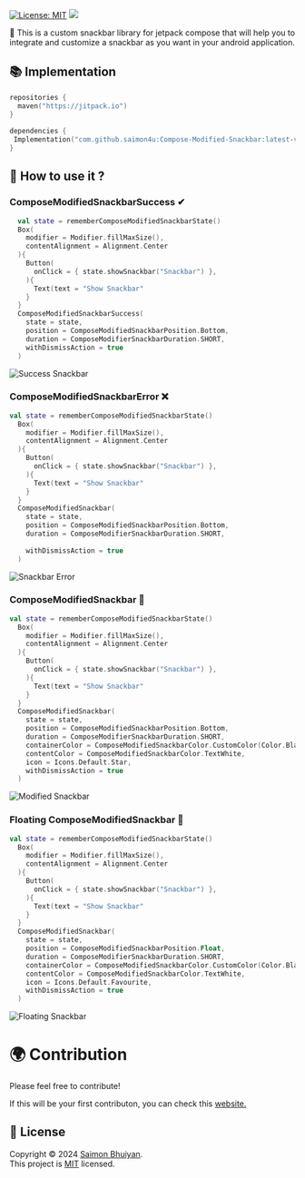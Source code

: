 [![License: MIT](https://img.shields.io/badge/License-MIT-yellow.svg)](https://opensource.org/licenses/MIT)  [![](https://jitpack.io/v/saimon4u/Compose-Modified-Snackbar.svg)](https://jitpack.io/#saimon4u/Compose-Modified-Snackbar)


🎨 This is a custom snackbar library for jetpack compose that will help you to integrate and customize a snackbar as you want in your android application.

## 📚 Implementation
```kotlin dsl  
repositories {  
  maven("https://jitpack.io")
}  
  
dependencies {  
 Implementation("com.github.saimon4u:Compose-Modified-Snackbar:latest-version")
}  
```


## 🏅 How to use it ?

### ComposeModifiedSnackbarSuccess ✔


```kotlin
  val state = rememberComposeModifiedSnackbarState()
  Box(
    modifier = Modifier.fillMaxSize(),
    contentAlignment = Alignment.Center
  ){
    Button(
      onClick = { state.showSnackbar("Snackbar") },
    ){
      Text(text = "Show Snackbar"
    }
  }
  ComposeModifiedSnackbarSuccess(
    state = state,
    position = ComposeModifiedSnackbarPosition.Bottom,
    duration = ComposeModifierSnackbarDuration.SHORT,
    withDismissAction = true
  )
```
![Success Snackbar](https://github.com/user-attachments/assets/dafc62dc-0342-4da8-8c68-168cfd9a17b3)

### ComposeModifiedSnackbarError ❌
```kotlin
val state = rememberComposeModifiedSnackbarState()
  Box(
    modifier = Modifier.fillMaxSize(),
    contentAlignment = Alignment.Center
  ){
    Button(
      onClick = { state.showSnackbar("Snackbar") },
    ){
      Text(text = "Show Snackbar"
    }
  }
  ComposeModifiedSnackbar(
    state = state,
    position = ComposeModifiedSnackbarPosition.Bottom,
    duration = ComposeModifierSnackbarDuration.SHORT,
    
    withDismissAction = true
  )
```
![Snackbar Error](https://github.com/user-attachments/assets/57c14a56-0e56-4bb4-a36e-a4c9ad725200)

### ComposeModifiedSnackbar 🎉
```kotlin
val state = rememberComposeModifiedSnackbarState()
  Box(
    modifier = Modifier.fillMaxSize(),
    contentAlignment = Alignment.Center
  ){
    Button(
      onClick = { state.showSnackbar("Snackbar") },
    ){
      Text(text = "Show Snackbar"
    }
  }
  ComposeModifiedSnackbar(
    state = state,
    position = ComposeModifiedSnackbarPosition.Bottom,
    duration = ComposeModifierSnackbarDuration.SHORT,
    containerColor = ComposeModifiedSnackbarColor.CustomColor(Color.Black),
    contentColor = ComposeModifiedSnackbarColor.TextWhite,
    icon = Icons.Default.Star,
    withDismissAction = true
  )
```
![Modified Snackbar](https://github.com/user-attachments/assets/f763aec6-2b01-4758-a076-65a539645796)

### Floating ComposeModifiedSnackbar 🎉
```kotlin
val state = rememberComposeModifiedSnackbarState()
  Box(
    modifier = Modifier.fillMaxSize(),
    contentAlignment = Alignment.Center
  ){
    Button(
      onClick = { state.showSnackbar("Snackbar") },
    ){
      Text(text = "Show Snackbar"
    }
  }
  ComposeModifiedSnackbar(
    state = state,
    position = ComposeModifiedSnackbarPosition.Float,
    duration = ComposeModifierSnackbarDuration.SHORT,
    containerColor = ComposeModifiedSnackbarColor.CustomColor(Color.Black),
    contentColor = ComposeModifiedSnackbarColor.TextWhite,
    icon = Icons.Default.Favourite,
    withDismissAction = true
  )
```
![Floating Snackbar](https://github.com/user-attachments/assets/02341384-e368-4ada-9d93-c1ca690fbde6)


# 🌍 Contribution 

Please feel free to contribute! 

If this will be your first contributon, you can check this [website.](https://opensource.guide/how-to-contribute/)


## 📝 License

Copyright © 2024 [Saimon Bhuiyan](https://github.com/saimon4u). <br />
This project is [MIT](https://github.com/saimon4u/Compose-Modified-Snackbar/blob/main/LICENSE) licensed.
